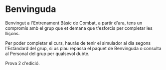 # Benvinguda

Benvingut a l'Entrenament Bàsic de Combat, a partir d'ara, tens un compromís amb el grup que et demana que t'esforcis per completar les lliçons.

Per poder completar el curs, hauràs de tenir el simulador al dia segons l'Estàndard del grup, si us plau repassa el paquet de Benvinguda o consulta al Personal del grup per qualsevol dubte.

Prova 2 d'edició.